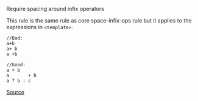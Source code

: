 Require spacing around infix operators

This rule is the same rule as core space-infix-ops rule but it applies to the expressions in `<template>`.

```
//Bad:
a+b
a+ b
a +b

//Good:
a + b
a       + b
a ? b : c
```

[Source](https://eslint.vuejs.org/rules/space-infix-ops.html#vue-space-infix-ops)
